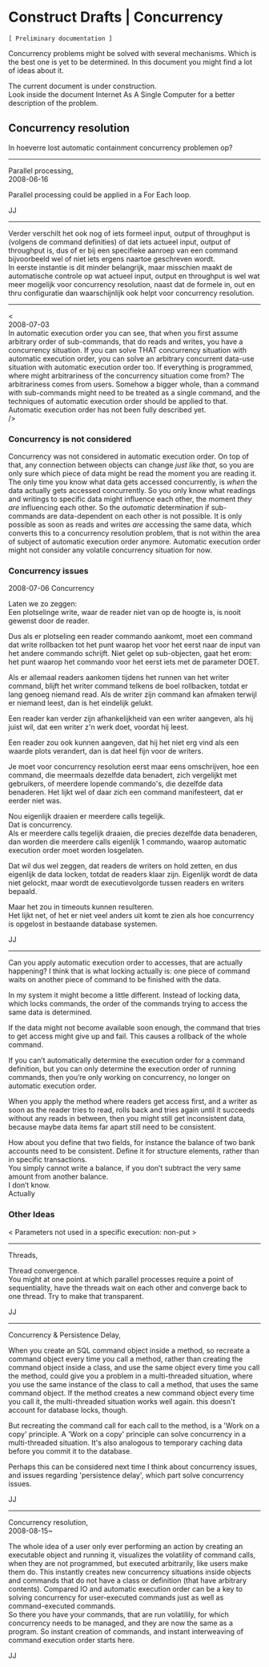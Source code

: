 ﻿Construct Drafts | Concurrency
==============================

`[ Preliminary documentation ]`

Concurrency problems might be solved with several mechanisms. Which is the best one is yet to be determined. In this document you might find a lot of ideas about it.

The current document is under construction.  
Look inside the document Internet As A Single Computer for a better description of the problem.

## Concurrency resolution

In hoeverre lost automatic containment concurrency problemen op?

-----

Parallel processing,  
2008-06-16

Parallel processing could be applied in a For Each loop.

JJ

-----

Verder verschilt het ook nog of iets formeel input, output of throughput is (volgens de command definities) of dat iets actueel input, output of throughput is, dus of er bij een specifieke aanroep van een command bijvoorbeeld wel of niet iets ergens naartoe geschreven wordt.  
In eerste instantie is dit minder belangrijk, maar misschien maakt de automatische controle op wat actueel input, output en throughput is wel wat meer mogelijk voor concurrency resolution, naast dat de formele in, out en thru configuratie dan waarschijnlijk ook helpt voor concurrency resolution.

-----

<  
2008-07-03  
In automatic execution order you can see, that when you first assume arbitrary order of sub-commands, that do reads and writes, you have a concurrency situation. If you can solve THAT concurrency situation with automatic execution order, you can solve an arbitrary concurrent data-use situation with automatic execution order too. If everything is programmed, where might arbitrariness of the concurrency situation come from? The arbitrariness comes from users. Somehow a bigger whole, than a command with sub-commands might need to be treated as a single command, and the techniques of automatic execution order should be applied to that. Automatic execution order has not been fully described yet.  
/>

### Concurrency is not considered

Concurrency was not considered in automatic execution order. On top of that, any connection between objects can change *just like that*, so you are only sure which piece of data might be read the moment you are reading it. The only time you know what data gets accessed concurrently, is *when* the data actually gets accessed concurrently. So you only know what readings and writings to specific data might influence each other, the moment *they are* influencing each other. So the *automatic* determination if sub-commands are data-dependent on each other is not possible. It is only possible as soon as reads and writes *are* accessing the same data, which converts this to a concurrency resolution problem, that is not within the area of subject of automatic execution order anymore. Automatic execution order might not consider any volatile concurrency situation for now.

### Concurrency issues

2008-07-06 Concurrency

Laten we zo zeggen:  
Een plotselinge write, waar de reader niet van op de hoogte is, is nooit gewenst door de reader.

Dus als er plotseling een reader commando aankomt, moet een command dat write rollbacken tot het punt waarop het voor het eerst naar de input van het  andere commando schrijft. Niet gelet op sub-objecten, gaat het erom: het punt waarop het commando voor het eerst iets met de parameter DOET.

Als er allemaal readers aankomen tijdens het runnen van het writer command, blijft het writer command telkens de boel rollbacken, totdat er lang genoeg niemand read. Als de writer zijn command kan afmaken terwijl er niemand leest, dan is het eindelijk gelukt.

Een reader kan verder zijn afhankelijkheid van een writer aangeven, als hij juist wil, dat een writer z'n werk doet, voordat hij leest.

Een reader zou ook kunnen aangeven, dat hij het niet erg vind als een waarde plots verandert, dan is dat heel fijn voor de writers.

Je moet voor concurrency resolution eerst maar eens omschrijven, hoe een command, die meermaals dezelfde data benadert, zich vergelijkt met gebruikers, of meerdere lopende commando's, die dezelfde data benaderen. Het lijkt wel of daar zich een command manifesteert, dat er eerder niet was.

Nou eigenlijk draaien er meerdere calls tegelijk.  
Dat is concurrency.  
Als er meerdere calls tegelijk draaien, die precies dezelfde data benaderen, dan worden die meerdere calls eigenlijk 1 commando, waarop automatic execution order moet worden losgelaten.

Dat wil dus wel zeggen, dat readers de writers on hold zetten, en dus eigenlijk de data locken, totdat de readers klaar zijn. Eigenlijk wordt de data niet gelockt, maar wordt de executievolgorde tussen readers en writers bepaald.

Maar het zou in timeouts kunnen resulteren.  
Het lijkt net, of het er niet veel anders uit komt te zien als hoe concurrency is opgelost in bestaande database systemen.

JJ

-----

Can you apply automatic execution order to accesses, that are actually happening? I think that is what locking actually is: one piece of command waits on another piece of command to be finished with the data.

In my system it might become a little different. Instead of locking data, which locks commands, the order of the commands trying to access the same data is determined. 

If the data might not become available soon enough, the command that tries to get access might give up and fail. This causes a rollback of the whole command.

If you can’t automatically determine the execution order for a command definition, but you can only determine the execution order of running commands, then you’re only working on concurrency, no longer on automatic execution order.

When you apply the method where readers get access first, and a writer as soon as the reader tries to read, rolls back and tries again until it succeeds without any reads in between, then you might still get inconsistent data, because maybe data items far apart still need to be consistent.

How about you define that two fields, for instance the balance of two bank accounts need to be consistent. Define it for structure elements, rather than in specific transactions.  
You simply cannot write a balance, if you don’t subtract the very same amount from another balance.  
I don’t know.  
Actually

### Other Ideas

< Parameters not used in a specific execution: non-put >

-----

Threads,

Thread convergence.  
You might at one point at which parallel processes require a point of sequentiality, have the threads wait on each other and converge back to one thread. Try to make that transparent.

JJ

-----

Concurrency & Persistence Delay,

When you create an SQL command object inside a method, so recreate a command object every time you call a method, rather than creating the command object inside a class, and use the same object every time you call the method, could give you a problem in a multi-threaded situation, where you use the same instance of the class to call a method, that uses the same command object. If the method creates a new command object every time you call it, the multi-threaded situation works well again. this doesn't account for database locks, though.

But recreating the command call for each call to the method, is a 'Work on a copy' principle. A 'Work on a copy' principle can solve concurrency in a multi-threaded situation. It's also analogous to temporary caching data before you commit it to the database.

Perhaps this can be considered next time I think about concurrency issues, and issues regarding 'persistence delay', which part solve concurrency issues.

JJ

-----

Concurrency resolution,  
2008-08-15~

The whole idea of a user only ever performing an action by creating an executable object and running it, visualizes the volatility of command calls, when they are not programmed, but executed arbitrarily, like users make them do. This instantly creates new concurrency situations inside objects and commands that do not have a class or definition (that have arbitrary contents). Compared IO and automatic execution order can be a key to solving concurrency for user-executed commands just as well as command-executed commands.  
So there you have your commands, that are run volatilily, for which concurrency needs to be managed, and they are now the same as a program. So instant creation of commands, and instant interweaving of command execution order starts here.

JJ